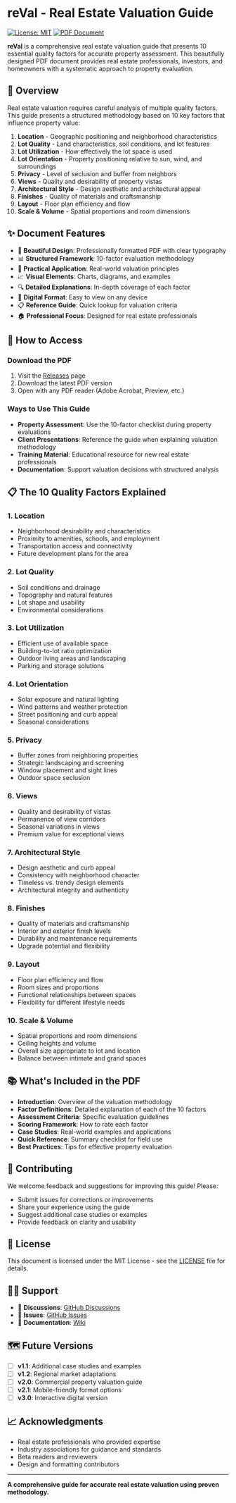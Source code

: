 # reVal - Real Estate Valuation Guide

[![License: MIT](https://img.shields.io/badge/License-MIT-yellow.svg)](https://opensource.org/licenses/MIT)
[![PDF Document](https://img.shields.io/badge/Format-PDF-red.svg)](https://github.com/floydgb/reVal/releases)

**reVal** is a comprehensive real estate valuation guide that presents 10 essential quality factors for accurate property assessment. This beautifully designed PDF document provides real estate professionals, investors, and homeowners with a systematic approach to property evaluation.

## 📖 Overview

Real estate valuation requires careful analysis of multiple quality factors. This guide presents a structured methodology based on 10 key factors that influence property value:

1. **Location** - Geographic positioning and neighborhood characteristics
2. **Lot Quality** - Land characteristics, soil conditions, and lot features
3. **Lot Utilization** - How effectively the lot space is used
4. **Lot Orientation** - Property positioning relative to sun, wind, and surroundings
5. **Privacy** - Level of seclusion and buffer from neighbors
6. **Views** - Quality and desirability of property vistas
7. **Architectural Style** - Design aesthetic and architectural appeal
8. **Finishes** - Quality of materials and craftsmanship
9. **Layout** - Floor plan efficiency and flow
10. **Scale & Volume** - Spatial proportions and room dimensions

## ✨ Document Features

- 📄 **Beautiful Design**: Professionally formatted PDF with clear typography
- 📊 **Structured Framework**: 10-factor evaluation methodology
- 🎯 **Practical Application**: Real-world valuation principles
- 📈 **Visual Elements**: Charts, diagrams, and examples
- 🔍 **Detailed Explanations**: In-depth coverage of each factor
- 📱 **Digital Format**: Easy to view on any device
- 📋 **Reference Guide**: Quick lookup for valuation criteria
- 🏠 **Professional Focus**: Designed for real estate professionals

## 🚀 How to Access

### Download the PDF

1. Visit the [Releases](https://github.com/floydgb/reVal/releases) page
2. Download the latest PDF version
3. Open with any PDF reader (Adobe Acrobat, Preview, etc.)

### Ways to Use This Guide

- **Property Assessment**: Use the 10-factor checklist during property evaluations
- **Client Presentations**: Reference the guide when explaining valuation methodology
- **Training Material**: Educational resource for new real estate professionals
- **Documentation**: Support valuation decisions with structured analysis

## 📋 The 10 Quality Factors Explained

### 1. **Location**
- Neighborhood desirability and characteristics
- Proximity to amenities, schools, and employment
- Transportation access and connectivity
- Future development plans for the area

### 2. **Lot Quality**
- Soil conditions and drainage
- Topography and natural features
- Lot shape and usability
- Environmental considerations

### 3. **Lot Utilization**
- Efficient use of available space
- Building-to-lot ratio optimization
- Outdoor living areas and landscaping
- Parking and storage solutions

### 4. **Lot Orientation**
- Solar exposure and natural lighting
- Wind patterns and weather protection
- Street positioning and curb appeal
- Seasonal considerations

### 5. **Privacy**
- Buffer zones from neighboring properties
- Strategic landscaping and screening
- Window placement and sight lines
- Outdoor space seclusion

### 6. **Views**
- Quality and desirability of vistas
- Permanence of view corridors
- Seasonal variations in views
- Premium value for exceptional views

### 7. **Architectural Style**
- Design aesthetic and curb appeal
- Consistency with neighborhood character
- Timeless vs. trendy design elements
- Architectural integrity and authenticity

### 8. **Finishes**
- Quality of materials and craftsmanship
- Interior and exterior finish levels
- Durability and maintenance requirements
- Upgrade potential and flexibility

### 9. **Layout**
- Floor plan efficiency and flow
- Room sizes and proportions
- Functional relationships between spaces
- Flexibility for different lifestyle needs

### 10. **Scale & Volume**
- Spatial proportions and room dimensions
- Ceiling heights and volume
- Overall size appropriate to lot and location
- Balance between intimate and grand spaces

## 📚 What's Included in the PDF

- **Introduction**: Overview of the valuation methodology
- **Factor Definitions**: Detailed explanation of each of the 10 factors
- **Assessment Criteria**: Specific evaluation guidelines
- **Scoring Framework**: How to rate each factor
- **Case Studies**: Real-world examples and applications
- **Quick Reference**: Summary checklist for field use
- **Best Practices**: Tips for effective property evaluation

## 🤝 Contributing

We welcome feedback and suggestions for improving this guide! Please:

- Submit issues for corrections or improvements
- Share your experience using the guide
- Suggest additional case studies or examples
- Provide feedback on clarity and usability

## 📄 License

This document is licensed under the MIT License - see the [LICENSE](LICENSE) file for details.

## 🙋‍♂️ Support

- 💬 **Discussions**: [GitHub Discussions](https://github.com/floydgb/reVal/discussions)
- 🐛 **Issues**: [GitHub Issues](https://github.com/floydgb/reVal/issues)
- 📖 **Documentation**: [Wiki](https://github.com/floydgb/reVal/wiki)

## 🗺️ Future Versions

- [ ] **v1.1**: Additional case studies and examples
- [ ] **v1.2**: Regional market adaptations
- [ ] **v2.0**: Commercial property valuation guide
- [ ] **v2.1**: Mobile-friendly format options
- [ ] **v3.0**: Interactive digital version

## 📈 Acknowledgments

- Real estate professionals who provided expertise
- Industry associations for guidance and standards
- Beta readers and reviewers
- Design and formatting contributors

---

**A comprehensive guide for accurate real estate valuation using proven methodology.**
